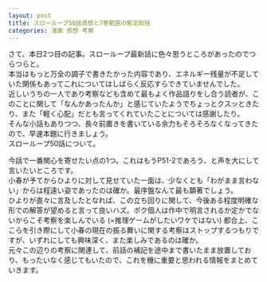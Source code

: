 ```yaml
---
layout: post
title: スローループ50話感想と7巻範囲の暫定総括
categories: 漫画 感想 考察
---
```


さて、本日2つ目の記事。スローループ最新話に色々思うところがあったのでつらつらと。  
本当はもっと万全の調子で書きたかった内容であり、エネルギー残量が不足していた関係もあってこれについてはしばらく反応すらできていませんでした。  
近しいうちの一人であり考察なども含めて最もよく作品語りをし合う読者が、このことに関して「なんかあったんか」と感じていたようでちょっとクスッときたり、また「軽く心配」だとも言ってくれていたことについては感謝したり。  
そんな小話もありつつ、長々前置きを書いている余力もそろそろなくなってきたので、早速本題に行きましょう。  
スローループ50話について。

今話で一番関心を寄せたい点の1つ。これはもうP51-2であろう、と声を大にして言いたいところです。  
小春が予てからひよりに対して見せていた一面は、少なくとも「わがまま言わない」からは程遠い姿であったのは確か。最序盤なんて最も顕著でしょう。  
ひよりが直々に言及したとなれば、この立ち回りに関して、今後ある程度明確な形での解答が望めると言って良いハズ。ボク個人は作中で明言されるか定かでないからこそ考察を楽しんでいる (=推理ゲームがしたいワケではない) 都合上、ここらを引き際にして小春の現在の振る舞いに関する考察はストップするつもりですが、いずれにしても興味深く、また楽しみであるのは確か。  
元々この辺りの考察に関連して、前話の補記を途中まで書いたまま放置しており、もったいなく感じてもいたので、これを機に重要と思われる情報をまとめていきます。
